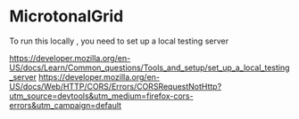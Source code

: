 # MicrotonalGrid

To run this locally , you need to set up a local testing server

https://developer.mozilla.org/en-US/docs/Learn/Common_questions/Tools_and_setup/set_up_a_local_testing_server
https://developer.mozilla.org/en-US/docs/Web/HTTP/CORS/Errors/CORSRequestNotHttp?utm_source=devtools&utm_medium=firefox-cors-errors&utm_campaign=default
